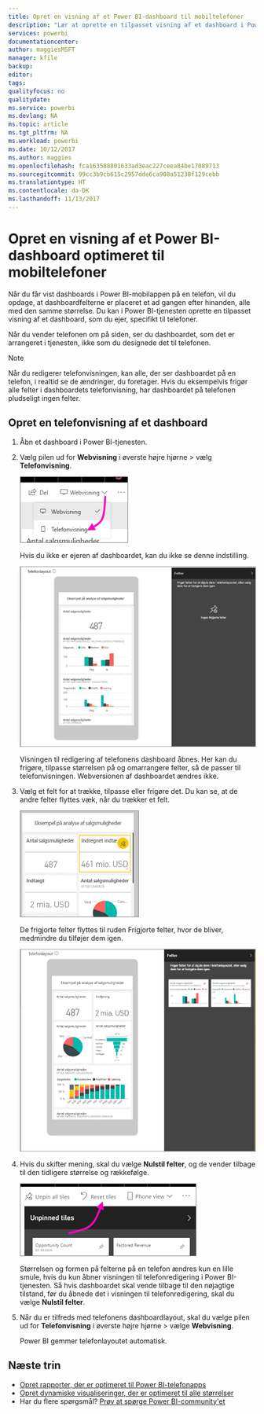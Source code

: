```yaml
---
title: Opret en visning af et Power BI-dashboard til mobiltelefoner
description: "Lær at oprette en tilpasset visning af et dashboard i Power BI-tjenesten, der er specialdesignet til visning på mobiltelefoner."
services: powerbi
documentationcenter: 
author: maggiesMSFT
manager: kfile
backup: 
editor: 
tags: 
qualityfocus: no
qualitydate: 
ms.service: powerbi
ms.devlang: NA
ms.topic: article
ms.tgt_pltfrm: NA
ms.workload: powerbi
ms.date: 10/12/2017
ms.author: maggies
ms.openlocfilehash: fca163588801633ad3eac227ceea84be17089713
ms.sourcegitcommit: 99cc3b9cb615c2957dde6ca908a51238f129cebb
ms.translationtype: HT
ms.contentlocale: da-DK
ms.lasthandoff: 11/13/2017
---
```

# <a name="create-a-view-of-a-power-bi-dashboard-optimized-for-mobile-phones"></a>Opret en visning af et Power BI-dashboard optimeret til mobiltelefoner
Når du får vist dashboards i Power BI-mobilappen på en telefon, vil du opdage, at dashboardfelterne er placeret et ad gangen efter hinanden, alle med den samme størrelse. Du kan i Power BI-tjenesten oprette en tilpasset visning af et dashboard, som du ejer, specifikt til telefoner.

Når du vender telefonen om på siden, ser du dashboardet, som det er arrangeret i tjenesten, ikke som du designede det til telefonen.

> [!NOTE]
> Når du redigerer telefonvisningen, kan alle, der ser dashboardet på en telefon, i realtid se de ændringer, du foretager. Hvis du eksempelvis frigør alle felter i dashboardets telefonvisning, har dashboardet på telefonen pludseligt ingen felter. 
> 
> 

## <a name="create-a-phone-view-of-a-dashboard"></a>Opret en telefonvisning af et dashboard
1. Åbn et dashboard i Power BI-tjenesten.
2. Vælg pilen ud for **Webvisning** i øverste højre hjørne > vælg **Telefonvisning**.

    ![](media/service-create-dashboard-mobile-phone-view/power-bi-service-phone-view-dashboard.png)

    Hvis du ikke er ejeren af dashboardet, kan du ikke se denne indstilling.

    ![](media/service-create-dashboard-mobile-phone-view/power-bi-mobile-edit-phone-view-canvas.png)

    Visningen til redigering af telefonens dashboard åbnes. Her kan du frigøre, tilpasse størrelsen på og omarrangere felter, så de passer til telefonvisningen. Webversionen af dashboardet ændres ikke.


1. Vælg et felt for at trække, tilpasse eller frigøre det. Du kan se, at de andre felter flyttes væk, når du trækker et felt.
   
    ![](media/service-create-dashboard-mobile-phone-view/power-bi-unpin-tile-phone-dashboard.png)
   
    De frigjorte felter flyttes til ruden Frigjorte felter, hvor de bliver, medmindre du tilføjer dem igen.
   
    ![](media/service-create-dashboard-mobile-phone-view/power-bi-mobile-edit-phone-view-post-edit.png)
2. Hvis du skifter mening, skal du vælge **Nulstil felter**, og de vender tilbage til den tidligere størrelse og rækkefølge.
   
    ![](media/service-create-dashboard-mobile-phone-view/power-bi-service-phone-view-reset-tiles.png)
   
    Størrelsen og formen på felterne på en telefon ændres kun en lille smule, hvis du kun åbner visningen til telefonredigering i Power BI-tjenesten. Så hvis dashboardet skal vende tilbage til den nøjagtige tilstand, før du åbnede det i visningen til telefonredigering, skal du vælge **Nulstil felter**.
3. Når du er tilfreds med telefonens dashboardlayout, skal du vælge pilen ud for **Telefonvisning** i øverste højre hjørne > vælge **Webvisning**.
   
    Power BI gemmer telefonlayoutet automatisk.

## <a name="next-steps"></a>Næste trin
* [Opret rapporter, der er optimeret til Power BI-telefonapps](desktop-create-phone-report.md)
* [Opret dynamiske visualiseringer, der er optimeret til alle størrelser](desktop-create-responsive-visuals.md)
* Har du flere spørgsmål? [Prøv at spørge Power BI-community'et](http://community.powerbi.com/)

